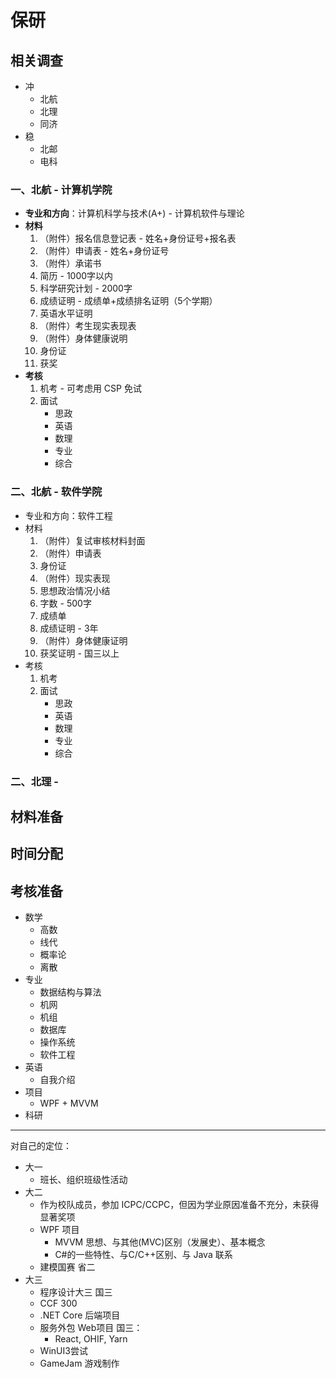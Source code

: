# 保研

## 相关调查

* 冲
  * 北航
  * 北理
  * 同济
* 稳
  * 北邮
  * 电科

### 一、北航 - 计算机学院

* **专业和方向**：计算机科学与技术(A+) - 计算机软件与理论
* **材料**
  1. （附件）报名信息登记表 - 姓名+身份证号+报名表
  2. （附件）申请表 - 姓名+身份证号
  3. （附件）承诺书
  4. 简历 - 1000字以内
  5. 科学研究计划 - 2000字
  6. 成绩证明 - 成绩单+成绩排名证明（5个学期）
  7. 英语水平证明
  8. （附件）考生现实表现表
  9. （附件）身体健康说明
  10. 身份证
  11. 获奖
* **考核**
  1. 机考 - 可考虑用 CSP 免试
  2. 面试
     * 思政
     * 英语
     * 数理
     * 专业
     * 综合

### 二、北航 - 软件学院

* 专业和方向：软件工程
* 材料
  1. （附件）复试审核材料封面
  2. （附件）申请表
  3. 身份证
  4. （附件）现实表现
  5. 思想政治情况小结
  6. 字数 - 500字
  7. 成绩单
  8. 成绩证明 - 3年
  9. （附件）身体健康证明
  10. 获奖证明 - 国三以上
* 考核
  1. 机考
  2. 面试
     * 思政
     * 英语
     * 数理
     * 专业
     * 综合

### 二、北理 - 


## 材料准备

## 时间分配

## 考核准备

* 数学
  * 高数
  * 线代
  * 概率论
  * 离散
* 专业
  * 数据结构与算法
  * 机网
  * 机组
  * 数据库
  * 操作系统
  * 软件工程
* 英语
  * 自我介绍
* 项目
  * WPF + MVVM
* 科研


---

对自己的定位：

* 大一
  * 班长、组织班级性活动
* 大二
  * 作为校队成员，参加 ICPC/CCPC，但因为学业原因准备不充分，未获得显著奖项
  * WPF 项目
    * MVVM 思想、与其他(MVC)区别（发展史）、基本概念
    * C#的一些特性、与C/C++区别、与 Java 联系
  * 建模国赛 省二
* 大三
  * 程序设计大三 国三
  * CCF 300
  * .NET Core 后端项目
  * 服务外包 Web项目 国三：
    * React, OHIF, Yarn
  * WinUI3尝试
  * GameJam 游戏制作